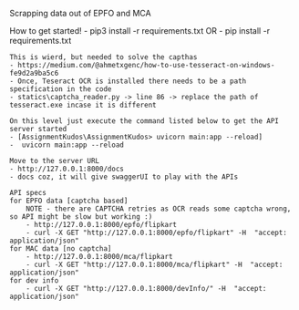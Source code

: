 Scrapping data out of EPFO and MCA

How to get started! 
    - pip3 install -r requirements.txt 
    OR
    - pip install -r requirements.txt
    
    This is wierd, but needed to solve the capthas
    - https://medium.com/@ahmetxgenc/how-to-use-tesseract-on-windows-fe9d2a9ba5c6
    - Once, Teseract OCR is installed there needs to be a path specification in the code 
    - statics\captcha_reader.py -> line 86 -> replace the path of tesseract.exe incase it is different

    On this level just execute the command listed below to get the API server started
    - [AssignmentKudos\AssignmentKudos> uvicorn main:app --reload]
    -  uvicorn main:app --reload
    
    Move to the server URL
    - http://127.0.0.1:8000/docs
    - docs coz, it will give swaggerUI to play with the APIs 

    API specs
    for EPFO data [captcha based]
        NOTE - there are CAPTCHA retries as OCR reads some captcha wrong, so API might be slow but working :)
        - http://127.0.0.1:8000/epfo/flipkart 
        - curl -X GET "http://127.0.0.1:8000/epfo/flipkart" -H  "accept: application/json"
    for MAC data [no captcha]
        - http://127.0.0.1:8000/mca/flipkart
        - curl -X GET "http://127.0.0.1:8000/mca/flipkart" -H  "accept: application/json"
    for dev info
        - curl -X GET "http://127.0.0.1:8000/devInfo/" -H  "accept: application/json"


